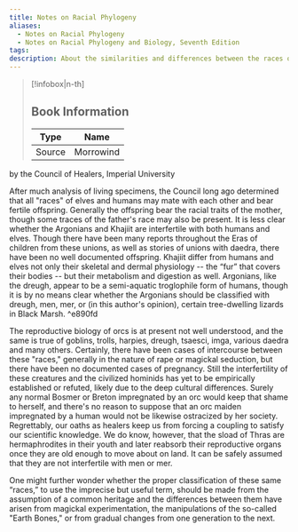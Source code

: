 ```yaml
---
title: Notes on Racial Phylogeny
aliases:
  - Notes on Racial Phylogeny
  - Notes on Racial Phylogeny and Biology, Seventh Edition
tags: 
description: About the similarities and differences between the races of Tamriel.
---
```

> [!infobox|n-th]
> 
> ## Book Information
> 
> | Type | Name |
> | --- | --- |
> | Source | Morrowind |

by the Council of Healers, Imperial University  

After much analysis of living specimens, the Council long ago determined that all "races" of elves and humans may mate with each other and bear fertile offspring. Generally the offspring bear the racial traits of the mother, though some traces of the father's race may also be present. It is less clear whether the Argonians and Khajiit are interfertile with both humans and elves. Though there have been many reports throughout the Eras of children from these unions, as well as stories of unions with daedra, there have been no well documented offspring. Khajiit differ from humans and elves not only their skeletal and dermal physiology -- the “fur” that covers their bodies -- but their metabolism and digestion as well. Argonians, like the dreugh, appear to be a semi-aquatic troglophile form of humans, though it is by no means clear whether the Argonians should be classified with dreugh, men, mer, or (in this author's opinion), certain tree-dwelling lizards in Black Marsh.   ^e890fd
  
The reproductive biology of orcs is at present not well understood, and the same is true of goblins, trolls, harpies, dreugh, tsaesci, imga, various daedra and many others. Certainly, there have been cases of intercourse between these "races," generally in the nature of rape or magickal seduction, but there have been no documented cases of pregnancy. Still the interfertility of these creatures and the civilized hominids has yet to be empirically established or refuted, likely due to the deep cultural differences. Surely any normal Bosmer or Breton impregnated by an orc would keep that shame to herself, and there's no reason to suppose that an orc maiden impregnated by a human would not be likewise ostracized by her society. Regrettably, our oaths as healers keep us from forcing a coupling to satisfy our scientific knowledge. We do know, however, that the sload of Thras are hermaphrodites in their youth and later reabsorb their reproductive organs once they are old enough to move about on land. It can be safely assumed that they are not interfertile with men or mer.  
  
One might further wonder whether the proper classification of these same “races,” to use the imprecise but useful term, should be made from the assumption of a common heritage and the differences between them have arisen from magickal experimentation, the manipulations of the so-called "Earth Bones," or from gradual changes from one generation to the next.